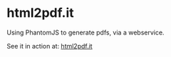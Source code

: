 html2pdf.it
===========
Using PhantomJS to generate pdfs, via a webservice.

See it in action at: [html2pdf.it](http://html2pdf.it)
